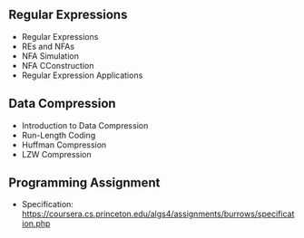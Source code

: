 ## Regular Expressions
- Regular Expressions
- REs and NFAs
- NFA Simulation
- NFA CConstruction
- Regular Expression Applications

## Data Compression
- Introduction to Data Compression
- Run-Length Coding
- Huffman Compression
- LZW Compression

## Programming Assignment
- Specification: https://coursera.cs.princeton.edu/algs4/assignments/burrows/specification.php